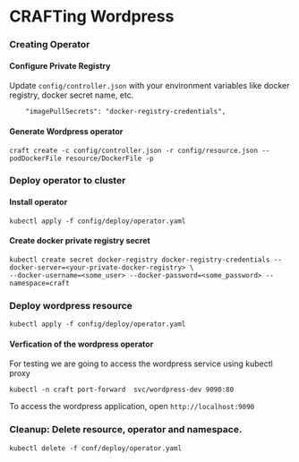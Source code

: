 # CRAFTing Wordpress

### Creating Operator
#### Configure Private Registry
Update `config/controller.json` with your environment variables like docker registry, docker secret name, etc.
```
    "imagePullSecrets": "docker-registry-credentials",
```
#### Generate Wordpress operator
```
craft create -c config/controller.json -r config/resource.json --podDockerFile resource/DockerFile -p
```

### Deploy operator to cluster
#### Install operator
```
kubectl apply -f config/deploy/operator.yaml
```
#### Create docker private registry secret
```
kubectl create secret docker-registry docker-registry-credentials --docker-server=<your-private-docker-registry> \
--docker-username=<some_user> --docker-password=<some_password> --namespace=craft
```

### Deploy wordpress resource
```
kubectl apply -f config/deploy/operator.yaml
```
#### Verfication of the wordpress operator

For testing we are going to access the wordpress service using kubectl proxy
```
kubectl -n craft port-forward  svc/wordpress-dev 9090:80
```
To access the wordpress application, open `http://localhost:9090`
 

### Cleanup: Delete resource, operator and namespace.
```
kubectl delete -f conf/deploy/operator.yaml

```

